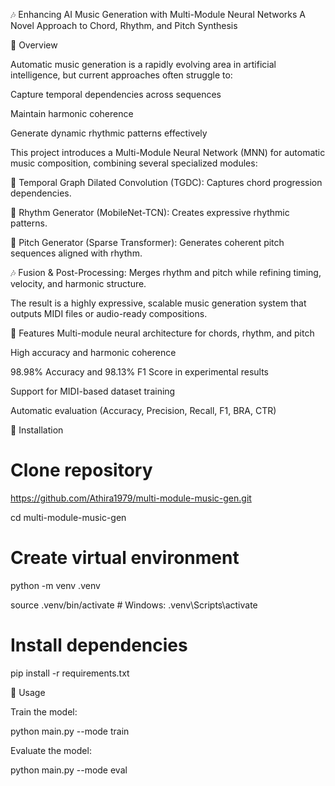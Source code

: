 🎶 Enhancing AI Music Generation with Multi-Module Neural Networks
A Novel Approach to Chord, Rhythm, and Pitch Synthesis



📌 Overview

Automatic music generation is a rapidly evolving area in artificial intelligence, but current approaches often struggle to:

Capture temporal dependencies across sequences

Maintain harmonic coherence

Generate dynamic rhythmic patterns effectively

This project introduces a Multi-Module Neural Network (MNN) for automatic music composition, combining several specialized modules:

🎼 Temporal Graph Dilated Convolution (TGDC): Captures chord progression dependencies.

🥁 Rhythm Generator (MobileNet-TCN): Creates expressive rhythmic patterns.

🎹 Pitch Generator (Sparse Transformer): Generates coherent pitch sequences aligned with rhythm.

🎶 Fusion & Post-Processing: Merges rhythm and pitch while refining timing, velocity, and harmonic structure.

The result is a highly expressive, scalable music generation system that outputs MIDI files or audio-ready compositions.

🚀 Features
Multi-module neural architecture for chords, rhythm, and pitch

High accuracy and harmonic coherence

98.98% Accuracy and 98.13% F1 Score in experimental results

Support for MIDI-based dataset training

Automatic evaluation (Accuracy, Precision, Recall, F1, BRA, CTR)

🔧 Installation


# Clone repository
https://github.com/Athira1979/multi-module-music-gen.git


cd multi-module-music-gen

# Create virtual environment

python -m venv .venv

source .venv/bin/activate  # Windows: .venv\Scripts\activate

# Install dependencies
pip install -r requirements.txt

🎹 Usage


Train the model:


python main.py --mode train


Evaluate the model:


python main.py --mode eval





